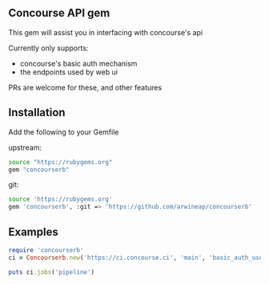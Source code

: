 ## Concourse API gem
This gem will assist you in interfacing with concourse's api

Currently only supports:
  * concourse's basic auth mechanism
  * the endpoints used by web ui

PRs are welcome for these, and other features


## Installation
Add the following to your Gemfile

upstream:
```bash
source "https://rubygems.org"
gem "concourserb"
```

git:
```bash
source 'https://rubygems.org'
gem 'concourserb', :git => 'https://github.com/arwineap/concourserb'
```


## Examples
```ruby
require 'concourserb'
ci = Concourserb.new('https://ci.concourse.ci', 'main', 'basic_auth_user', 'basic_auth_pass')

puts ci.jobs('pipeline')
```
